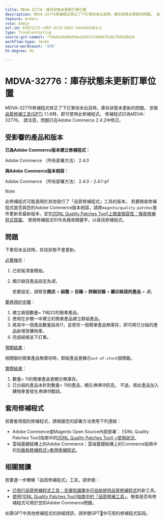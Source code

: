 ```yaml
---
title: MDVA-32776：庫存狀態未更新訂單位置
description: MDVA-32776修補程式修正了下訂單但未出貨時，庫存狀態未更新的問題。 安裝[Quality Patches Tool (QPT)](https://experienceleague.adobe.com/en/docs/commerce-operations/tools/quality-patches-tool/quality-patches-tool-to-self-serve-quality-patches) 1.1.6後，即可使用此修補程式。 修補程式ID為MDVA-32776。 請注意，問題已在Adobe Commerce 2.4.2中修正。
feature: Orders
role: Admin
exl-id: 6f872c72-c96f-4c23-b6df-44e3da3a81c2
type: Troubleshooting
source-git-commit: 7fdb02a6d89d50ea593c5fd99d78101f89198424
workflow-type: tm+mt
source-wordcount: '470'
ht-degree: 0%

---
```


# MDVA-32776：庫存狀態未更新訂單位置

MDVA-32776修補程式修正了下訂單但未出貨時，庫存狀態未更新的問題。 安裝[品質修補工具(QPT)](https://experienceleague.adobe.com/en/docs/commerce-operations/tools/quality-patches-tool/quality-patches-tool-to-self-serve-quality-patches) 1.1.6時，即可使用此修補程式。 修補程式ID為MDVA-32776。 請注意，問題已在Adobe Commerce 2.4.2中修正。

## 受影響的產品和版本

**已為Adobe Commerce版本建立修補程式：**

Adobe Commerce （所有部署方法） 2.4.0

**與Adobe Commerce版本相容：**

Adobe Commerce （所有部署方法） 2.4.0 - 2.4.1-p1

>[!NOTE]
>
>此修補程式可能適用於其他發行了「品質修補程式」工具的版本。 若要檢查修補程式是否與您的Adobe Commerce版本相容，請將`magento/quality-patches`套件更新至最新版本，並在[[!DNL Quality Patches Tool]上檢查相容性：搜尋修補程式頁面](https://experienceleague.adobe.com/en/docs/commerce-operations/tools/quality-patches-tool/quality-patches-tool-to-self-serve-quality-patches)。 使用修補程式ID作為搜尋關鍵字，以尋找修補程式。

## 問題

下單但未出貨時，存貨狀態不會更新。

<u>必要條件</u>：

1. 已安裝清查模組。
1. 顯示缺貨產品設定為&#x200B;*是*。

   若要設定，請移至&#x200B;**商店** > **組態** > **目錄** > **詳細目錄** > **顯示缺貨的產品** = *是*。

<u>要再現的步驟</u>：

1. 建立兩個數量= 11和22的簡單產品。
1. 使用在步驟一中建立的簡單產品建立群組產品。
1. 將其中一個產品數量設為11，並使另一個簡單產品無庫存，即可將已分組的產品新增至購物車。
1. 完成結帳並下訂單。

<u>預期結果</u>：

相關聯的簡單產品無庫存時，群組產品會顯示`out-of-stock`個標籤。

<u>實際結果</u>：

1. 數量= 11的簡單產品會顯示無庫存。
1. 已分組的產品未針對數量= 11的產品，顯示&#x200B;*無庫存*&#x200B;訊息。 不過，將此產品加入購物車會發生&#x200B;*無庫存*&#x200B;錯誤。

## 套用修補程式

若要套用個別修補程式，請根據您的部署方法使用下列連結：

* Adobe Commerce或Magento Open Source內部部署： [!DNL Quality Patches Tool]指南中的[[!DNL Quality Patches Tool] >使用狀況](/help/tools/quality-patches-tool/usage.md)。
* 雲端基礎結構上的Adobe Commerce：雲端基礎結構上的Commerce指南中的[升級和修補程式>套用修補程式](https://experienceleague.adobe.com/docs/commerce-cloud-service/user-guide/develop/upgrade/apply-patches.html)。

## 相關閱讀

若要進一步瞭解「品質修補程式」工具，請參閱：

* [已發行品質修補程式工具：支援知識庫中可自助提供品質修補程式](https://experienceleague.adobe.com/en/docs/commerce-operations/tools/quality-patches-tool/quality-patches-tool-to-self-serve-quality-patches)的新工具。
* [使用[!DNL Quality Patches Tool]指南中的「品質修補工具」](/help/tools/quality-patches-tool/patches-available-in-qpt/check-patch-for-magento-issue-with-magento-quality-patches.md)，檢查是否有修補程式可用於您的Adobe Commerce問題。

如需QPT中其他修補程式的詳細資訊，請參閱QPT[&#128279;](https://experienceleague.adobe.com/tools/commerce-quality-patches/index.html)中可用的修補程式區段。
